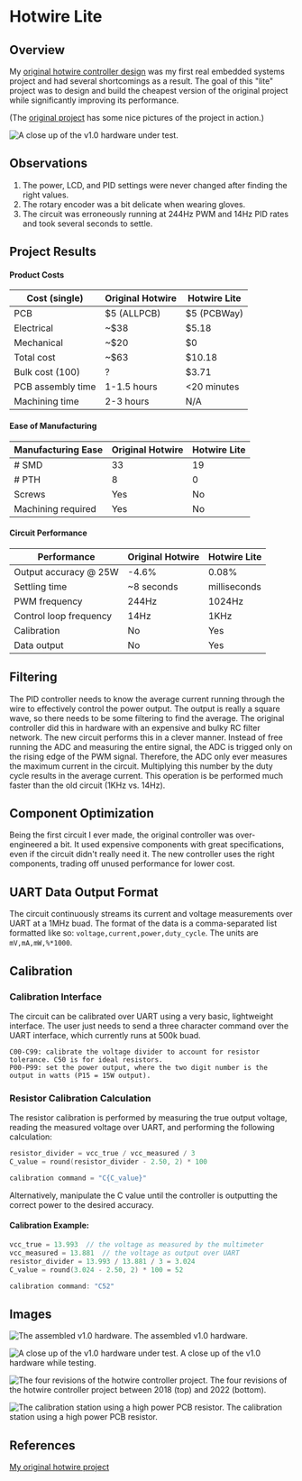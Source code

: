 # Hotwire Lite
## Overview
My [original hotwire controller design](https://github.com/rleonard21/hotwire-controller) was my first real embedded systems project and
had several shortcomings as a result. The goal of this "lite" project was to design and build
the cheapest version of the original project while significantly improving its performance.

(The [original project](https://github.com/rleonard21/hotwire-controller/blob/master/README.md) has some nice pictures of the project in action.)

![A close up of the v1.0 hardware under test.](https://i.imgur.com/tFVCLMT.jpg)

## Observations
1. The power, LCD, and PID settings were never changed after finding the
right values.
2. The rotary encoder was a bit delicate when wearing gloves.
3. The circuit was erroneously running at 244Hz PWM and 14Hz PID rates and took several seconds to settle.

## Project Results
#### Product Costs
| Cost (single)     | Original Hotwire | Hotwire Lite |
|-------------------|------------------|--------------|
| PCB               | $5 (ALLPCB)      | $5 (PCBWay)  |
| Electrical        | ~$38             | $5.18        |
| Mechanical        | ~$20             | $0           |
| Total cost        | ~$63             | $10.18       |
| Bulk cost  (100)  | ?                | $3.71        |
| PCB assembly time | 1-1.5 hours      | <20 minutes  |
| Machining time    | 2-3 hours        | N/A          |

#### Ease of Manufacturing
| Manufacturing Ease | Original Hotwire | Hotwire Lite |
|--------------------|------------------|--------------|
| # SMD              | 33               | 19           |
| # PTH              | 8                | 0            |
| Screws             | Yes              | No           |
| Machining required | Yes              | No           |

#### Circuit Performance
| Performance            | Original Hotwire | Hotwire Lite       |
|------------------------|------------------|--------------------|
| Output accuracy @ 25W  | -4.6%            | 0.08%              |
| Settling time          | ~8 seconds       | milliseconds       |
| PWM frequency          | 244Hz            | 1024Hz             |
| Control loop frequency | 14Hz             | 1KHz               |
| Calibration            | No               | Yes                |
| Data output            | No               | Yes                |

## Filtering
The PID controller needs to know the average current running through the
wire to effectively control the power output. The output is really a square
wave, so there needs to be some filtering to find the average. The original
controller did this in hardware with an expensive and bulky RC filter network.
The new circuit performs this in a clever manner. Instead of free running the ADC
and measuring the entire signal, the ADC is trigged only on the rising edge of the 
PWM signal. Therefore, the ADC only ever measures the maximum current in the circuit.
Multiplying this number by the duty cycle results in the average current. 
This operation is be performed much faster than the old circuit (1KHz vs. 14Hz).

## Component Optimization
Being the first circuit I ever made, the original controller was
over-engineered a bit. It used expensive components with great specifications,
even if the circuit didn't really need it. The new controller uses the
right components, trading off unused performance for lower cost.

## UART Data Output Format
The circuit continuously streams its current and voltage measurements over UART at a 1MHz buad. 
The format of the data is a comma-separated list formatted like so: `voltage,current,power,duty_cycle`.
The units are `mV,mA,mW,%*1000`.

## Calibration 
### Calibration Interface
The circuit can be calibrated over UART using a very basic, lightweight interface. The user just needs
to send a three character command over the UART interface, which currently runs at 500k buad.

```
C00-C99: calibrate the voltage divider to account for resistor tolerance. C50 is for ideal resistors.
P00-P99: set the power output, where the two digit number is the output in watts (P15 = 15W output).
```
### Resistor Calibration Calculation
The resistor calibration is performed by measuring the true output voltage, reading the measured voltage over UART,
and performing the following calculation:

```c
resistor_divider = vcc_true / vcc_measured / 3
C_value = round(resistor_divider - 2.50, 2) * 100

calibration command = "C{C_value}"
```

Alternatively, manipulate the C value until the controller is outputting the correct power
to the desired accuracy.

#### Calibration Example:
```c
vcc_true = 13.993  // the voltage as measured by the multimeter
vcc_measured = 13.881  // the voltage as output over UART
resistor_divider = 13.993 / 13.881 / 3 = 3.024
C_value = round(3.024 - 2.50, 2) * 100 = 52

calibration command: "C52"
```
## Images
![The assembled v1.0 hardware.](https://i.imgur.com/zvXHNeN.jpg)
The assembled v1.0 hardware.

![A close up of the v1.0 hardware under test.](https://i.imgur.com/tFVCLMT.jpg)
A close up of the v1.0 hardware while testing.

![The four revisions of the hotwire controller project.](https://i.imgur.com/LIb4eDc.jpg)
The four revisions of the hotwire controller project between 2018 (top) and 2022 (bottom).

![The calibration station using a high power PCB resistor.](https://i.imgur.com/TFHVM7W.jpg)
The calibration station using a high power PCB resistor.

## References
[My original hotwire project](https://github.com/rleonard21/hotwire-controller)
